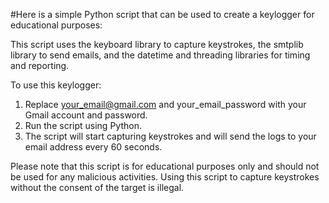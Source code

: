 #Here is a simple Python script that can be used to create a keylogger for educational purposes:

This script uses the keyboard library to capture keystrokes, the smtplib library to send emails, and the datetime and threading libraries for timing and reporting.

To use this keylogger:

1. Replace your_email@gmail.com and your_email_password with your Gmail account and password.
2. Run the script using Python.
3. The script will start capturing keystrokes and will send the logs to your email address every 60 seconds.
   
Please note that this script is for educational purposes only and should not be used for any malicious activities. Using this script to capture keystrokes without the consent of the target is illegal.
